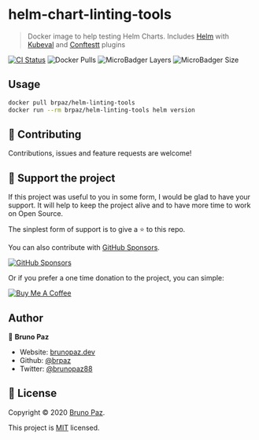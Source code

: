 # helm-chart-linting-tools

> Docker image to help testing Helm Charts. Includes [Helm](https://helm.sh/) with [Kubeval](https://github.com/instrumenta/helm-kubevalhelm) and [Conftestt](https://github.com/instrumenta/helm-conftest) plugins

[![CI Status](https://img.shields.io/github/workflow/status/brpaz/helm-chart-lint-tools/CI?color=orange&label=actions&logo=github&logoColor=orange&style=for-the-badge)](http://github.com/brpaz/helm-chart-linting-tools)
![Docker Pulls](https://img.shields.io/docker/pulls/brpaz/helm-chart-testing-tools.svg?style=for-the-badge)
![MicroBadger Layers](https://img.shields.io/microbadger/layers/brpaz/helm-chart-testing-tools?style=for-the-badge)
![MicroBadger Size](https://img.shields.io/microbadger/image-size/brpaz/helm-chart-testing-tools?style=for-the-badge)


## Usage

```sh
docker pull brpaz/helm-linting-tools
docker run --rm brpaz/helm-linting-tools helm version
```

## 🤝 Contributing

Contributions, issues and feature requests are welcome!

## 💛 Support the project

If this project was useful to you in some form, I would be glad to have your support.  It will help to keep the project alive and to have more time to work on Open Source.

The sinplest form of support is to give a ⭐️ to this repo.

You can also contribute with [GitHub Sponsors](https://github.com/sponsors/brpaz).

[![GitHub Sponsors](https://img.shields.io/badge/GitHub%20Sponsors-Sponsor%20Me-red?style=for-the-badge)](https://github.com/sponsors/brpaz)

Or if you prefer a one time donation to the project, you can simple:

<a href="https://www.buymeacoffee.com/Z1Bu6asGV" target="_blank"><img src="https://www.buymeacoffee.com/assets/img/custom_images/orange_img.png" alt="Buy Me A Coffee" style="height: auto !important;width: auto !important;" ></a>
## Author

👤 **Bruno Paz**

* Website: [brunopaz.dev](https://brunopaz.net)
* Github: [@brpaz](https://github.com/brpaz)
* Twitter: [@brunopaz88](https://twitter.com/brunopaz88)

## 📝 License

Copyright © 2020 [Bruno Paz](https://github.com/brpaz).

This project is [MIT](https://opensource.org/licenses/MIT) licensed.
